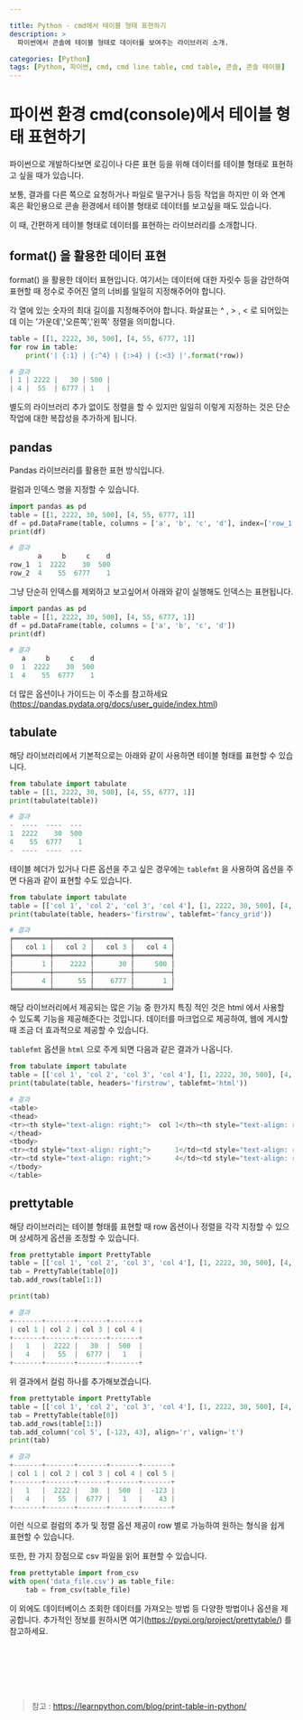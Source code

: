 ```yaml
---

title: Python - cmd에서 테이블 형태 표현하기
description: >
  파이썬에서 콘솔에 테이블 형태로 데이터를 보여주는 라이브러리 소개.

categories: [Python]
tags: [Python, 파이썬, cmd, cmd line table, cmd table, 콘솔, 콘솔 테이블]
---
```





# 파이썬 환경 cmd(console)에서 테이블 형태 표현하기

파이썬으로 개발하다보면 로깅이나 다른 표현 등을 위해 데이터를 테이블 형태로 표현하고 싶을 때가 있습니다.

보통, 결과를 다른 쪽으로 요청하거나 파일로 떨구거나 등등 작업을 하지만 이 와 연계 혹은 확인용으로 
콘솔 환경에서 테이블 형태로 데이터를 보고싶을 때도 있습니다.

이 때, 간편하게 테이블 형태로 데이터를 표현하는 라이브러리를 소개합니다.

## format() 을 활용한 데이터 표현

format() 을 활용한 데이터 표현입니다.
여기서는 데이터에 대한 자릿수 등을 감안하여 표현할 때 정수로 주어진 열의 너비를
일일히 지정해주어야 합니다.

각 열에 있는 숫자의 최대 길이를 지정해주어야 합니다. 화살표는 ^ , > , < 로 되어있는데
이는 '가운데','오른쪽','왼쪽' 정렬을 의미합니다.

```python
table = [[1, 2222, 30, 500], [4, 55, 6777, 1]]
for row in table:
    print('| {:1} | {:^4} | {:>4} | {:<3} |'.format(*row))

# 결과
| 1 | 2222 |   30 | 500 |
| 4 |  55  | 6777 | 1   |
```
별도의 라이브러리 추가 없이도 정렬을 할 수 있지만 일일히 이렇게 지정하는 것은
단순 작업에 대한 복잡성을 추가하게 됩니다.

## pandas 

Pandas 라이브러리를 활용한 표현 방식입니다.

컬럼과 인덱스 명을 지정할 수 있습니다.

```python
import pandas as pd
table = [[1, 2222, 30, 500], [4, 55, 6777, 1]]
df = pd.DataFrame(table, columns = ['a', 'b', 'c', 'd'], index=['row_1', 'row_2'])
print(df)

# 결과
       a     b     c    d
row_1  1  2222    30  500
row_2  4    55  6777    1
```

그냥 단순히 인덱스를 제외하고 보고싶어서 아래와 같이 실행해도 인덱스는 표현됩니다.

```python
import pandas as pd
table = [[1, 2222, 30, 500], [4, 55, 6777, 1]]
df = pd.DataFrame(table, columns = ['a', 'b', 'c', 'd'])
print(df)

# 결과
   a     b     c    d
0  1  2222    30  500
1  4    55  6777    1
```

더 많은 옵션이나 가이드는 이 주소를 참고하세요 (https://pandas.pydata.org/docs/user_guide/index.html)

## tabulate

해당 라이브러리에서 기본적으로는 아래와 같이 사용하면 테이블 형태를 표현할 수 있습니다.

```python
from tabulate import tabulate
table = [[1, 2222, 30, 500], [4, 55, 6777, 1]]
print(tabulate(table))

# 결과
-  ----  ----  ---
1  2222    30  500
4    55  6777    1
-  ----  ----  ---
```

테이블 헤더가 있거나 다른 옵션을 주고 싶은 경우에는 ```tablefmt``` 을 사용하여 
옵션을 주면 다음과 같이 표현할 수도 있습니다.

```python
from tabulate import tabulate
table = [['col 1', 'col 2', 'col 3', 'col 4'], [1, 2222, 30, 500], [4, 55, 6777, 1]]
print(tabulate(table, headers='firstrow', tablefmt='fancy_grid'))

# 결과
╒═════════╤═════════╤═════════╤═════════╕
│   col 1 │   col 2 │   col 3 │   col 4 │
╞═════════╪═════════╪═════════╪═════════╡
│       1 │    2222 │      30 │     500 │
├─────────┼─────────┼─────────┼─────────┤
│       4 │      55 │    6777 │       1 │
╘═════════╧═════════╧═════════╧═════════╛
```

해당 라이브러리에서 제공되는 많은 기능 중 한가지 특징 적인 것은 html 에서 사용할 수 있도록 기능을 제공해준다는 것입니다. 데이터를 마크업으로 제공하여, 웹에 게시할 때 조금 더 효과적으로 제공할 수 있습니다.

```tablefmt``` 옵션을 ```html``` 으로 주게 되면 다음과 같은 결과가 나옵니다.

```python
from tabulate import tabulate
table = [['col 1', 'col 2', 'col 3', 'col 4'], [1, 2222, 30, 500], [4, 55, 6777, 1]]
print(tabulate(table, headers='firstrow', tablefmt='html'))

# 결과
<table>
<thead>
<tr><th style="text-align: right;">  col 1</th><th style="text-align: right;">  col 2</th><th style="text-align: right;">  col 3</th><th style="text-align: right;">  col 4</th></tr>
</thead>
<tbody>
<tr><td style="text-align: right;">      1</td><td style="text-align: right;">   2222</td><td style="text-align: right;">     30</td><td style="text-align: right;">    500</td></tr>
<tr><td style="text-align: right;">      4</td><td style="text-align: right;">     55</td><td style="text-align: right;">   6777</td><td style="text-align: right;">      1</td></tr>
</tbody>
</table>
```

## prettytable

해당 라이브러리는 테이블 형태를 표현할 때 row 옵션이나 정렬을 각각 지정할 수 있으며
상세하게 옵션을 조정할 수 있습니다.

```python
from prettytable import PrettyTable
table = [['col 1', 'col 2', 'col 3', 'col 4'], [1, 2222, 30, 500], [4, 55, 6777, 1]]
tab = PrettyTable(table[0])
tab.add_rows(table[1:])

print(tab)

# 결과
+-------+-------+-------+-------+
| col 1 | col 2 | col 3 | col 4 |
+-------+-------+-------+-------+
|   1   |  2222 |   30  |  500  |
|   4   |   55  |  6777 |   1   |
+-------+-------+-------+-------+
```

위 결과에서 컬럼 하나를 추가해보겠습니다.

```python
from prettytable import PrettyTable
table = [['col 1', 'col 2', 'col 3', 'col 4'], [1, 2222, 30, 500], [4, 55, 6777, 1]]
tab = PrettyTable(table[0])
tab.add_rows(table[1:])
tab.add_column('col 5', [-123, 43], align='r', valign='t')
print(tab)

# 결과
+-------+-------+-------+-------+-------+
| col 1 | col 2 | col 3 | col 4 | col 5 |
+-------+-------+-------+-------+-------+
|   1   |  2222 |   30  |  500  |  -123 |
|   4   |   55  |  6777 |   1   |    43 |
+-------+-------+-------+-------+-------+
```

이런 식으로 컬럼의 추가 및 정렬 옵션 제공이 row 별로 가능하여 
원하는 형식을 쉽게 표현할 수 있습니다.

또한, 한 가지 장점으로 csv 파일을 읽어 표현할 수 있습니다.

```python
from prettytable import from_csv
with open('data_file.csv') as table_file:
    tab = from_csv(table_file)
```

이 외에도 데이터베이스 조회한 데이터를 가져오는 방법 등 다양한 방법이나 옵션을 제공합니다.
추가적인 정보를 원하시면 여기(https://pypi.org/project/prettytable/) 를 참고하세요.


<br/><br/><br/><br/><br/>






> 참고 : https://learnpython.com/blog/print-table-in-python/